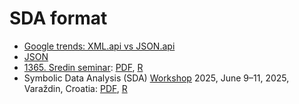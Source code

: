 # SDA format

  * [Google trends: XML.api vs JSON.api](https://trends.google.com/trends/explore?date=2005-05-18%202025-05-18&q=xml%20api,json%20api)
  * [JSON](./JSON)
  * [1365. Sredin seminar](): [PDF](./sreda1365.pdf), [R](./Seminar.R)
  * Symbolic Data Analysis (SDA) [Workshop]() 2025, June 9–11, 2025, Varaždin, Croatia:  [PDF](./SDA25.pdf), [R](./wsSDA25.R)

